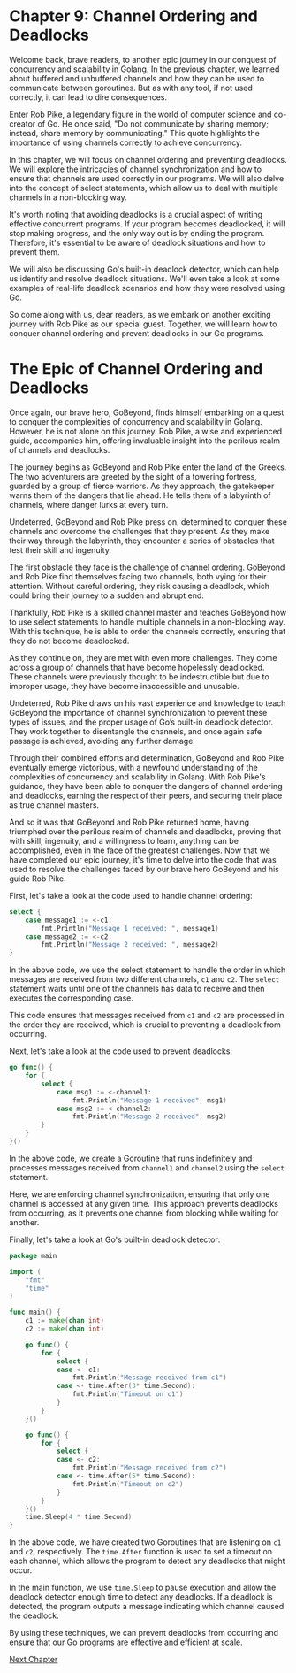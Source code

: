 # Chapter 9: Channel Ordering and Deadlocks

Welcome back, brave readers, to another epic journey in our conquest of concurrency and scalability in Golang. In the previous chapter, we learned about buffered and unbuffered channels and how they can be used to communicate between goroutines. But as with any tool, if not used correctly, it can lead to dire consequences.

Enter Rob Pike, a legendary figure in the world of computer science and co-creator of Go. He once said, "Do not communicate by sharing memory; instead, share memory by communicating." This quote highlights the importance of using channels correctly to achieve concurrency.

In this chapter, we will focus on channel ordering and preventing deadlocks. We will explore the intricacies of channel synchronization and how to ensure that channels are used correctly in our programs. We will also delve into the concept of select statements, which allow us to deal with multiple channels in a non-blocking way.

It's worth noting that avoiding deadlocks is a crucial aspect of writing effective concurrent programs. If your program becomes deadlocked, it will stop making progress, and the only way out is by ending the program. Therefore, it's essential to be aware of deadlock situations and how to prevent them.

We will also be discussing Go's built-in deadlock detector, which can help us identify and resolve deadlock situations. We'll even take a look at some examples of real-life deadlock scenarios and how they were resolved using Go.

So come along with us, dear readers, as we embark on another exciting journey with Rob Pike as our special guest. Together, we will learn how to conquer channel ordering and prevent deadlocks in our Go programs.
# The Epic of Channel Ordering and Deadlocks

Once again, our brave hero, GoBeyond, finds himself embarking on a quest to conquer the complexities of concurrency and scalability in Golang. However, he is not alone on this journey. Rob Pike, a wise and experienced guide, accompanies him, offering invaluable insight into the perilous realm of channels and deadlocks.

The journey begins as GoBeyond and Rob Pike enter the land of the Greeks. The two adventurers are greeted by the sight of a towering fortress, guarded by a group of fierce warriors. As they approach, the gatekeeper warns them of the dangers that lie ahead. He tells them of a labyrinth of channels, where danger lurks at every turn.

Undeterred, GoBeyond and Rob Pike press on, determined to conquer these channels and overcome the challenges that they present. As they make their way through the labyrinth, they encounter a series of obstacles that test their skill and ingenuity.

The first obstacle they face is the challenge of channel ordering. GoBeyond and Rob Pike find themselves facing two channels, both vying for their attention. Without careful ordering, they risk causing a deadlock, which could bring their journey to a sudden and abrupt end.

Thankfully, Rob Pike is a skilled channel master and teaches GoBeyond how to use select statements to handle multiple channels in a non-blocking way. With this technique, he is able to order the channels correctly, ensuring that they do not become deadlocked.

As they continue on, they are met with even more challenges. They come across a group of channels that have become hopelessly deadlocked. These channels were previously thought to be indestructible but due to improper usage, they have become inaccessible and unusable.

Undeterred, Rob Pike draws on his vast experience and knowledge to teach GoBeyond the importance of channel synchronization to prevent these types of issues, and the proper usage of Go’s built-in deadlock detector. They work together to disentangle the channels, and once again safe passage is achieved, avoiding any further damage.

Through their combined efforts and determination, GoBeyond and Rob Pike eventually emerge victorious, with a newfound understanding of the complexities of concurrency and scalability in Golang. With Rob Pike's guidance, they have been able to conquer the dangers of channel ordering and deadlocks, earning the respect of their peers, and securing their place as true channel masters.

And so it was that GoBeyond and Rob Pike returned home, having triumphed over the perilous realm of channels and deadlocks, proving that with skill, ingenuity, and a willingness to learn, anything can be accomplished, even in the face of the greatest challenges.
Now that we have completed our epic journey, it's time to delve into the code that was used to resolve the challenges faced by our brave hero GoBeyond and his guide Rob Pike.

First, let's take a look at the code used to handle channel ordering:

```go
select {
    case message1 := <-c1:
        fmt.Println("Message 1 received: ", message1)
    case message2 := <-c2:
        fmt.Println("Message 2 received: ", message2)
}
```

In the above code, we use the select statement to handle the order in which messages are received from two different channels, `c1` and `c2`. The `select` statement waits until one of the channels has data to receive and then executes the corresponding case.

This code ensures that messages received from `c1` and `c2` are processed in the order they are received, which is crucial to preventing a deadlock from occurring.

Next, let's take a look at the code used to prevent deadlocks:

```go
go func() {
    for {
        select {
            case msg1 := <-channel1:
                fmt.Println("Message 1 received", msg1)
            case msg2 := <-channel2:
                fmt.Println("Message 2 received", msg2)
        }
    }
}()

```

In the above code, we create a Goroutine that runs indefinitely and processes messages received from `channel1` and `channel2` using the `select` statement.

Here, we are enforcing channel synchronization, ensuring that only one channel is accessed at any given time. This approach prevents deadlocks from occurring, as it prevents one channel from blocking while waiting for another.

Finally, let's take a look at Go's built-in deadlock detector:

```go
package main

import (
    "fmt"
    "time"
)

func main() {
    c1 := make(chan int)
    c2 := make(chan int)

    go func() {
        for {
            select {
            case <- c1:
                fmt.Println("Message received from c1")
            case <- time.After(3* time.Second):
                fmt.Println("Timeout on c1")
            }
        }
    }()

    go func() {
        for {
            select {
            case <- c2:
                fmt.Println("Message received from c2")
            case <- time.After(5* time.Second):
                fmt.Println("Timeout on c2")
            }
        }
    }()
    time.Sleep(4 * time.Second)
}
```

In the above code, we have created two Goroutines that are listening on `c1` and `c2`, respectively. The `time.After` function is used to set a timeout on each channel, which allows the program to detect any deadlocks that might occur.

In the main function, we use `time.Sleep` to pause execution and allow the deadlock detector enough time to detect any deadlocks. If a deadlock is detected, the program outputs a message indicating which channel caused the deadlock.

By using these techniques, we can prevent deadlocks from occurring and ensure that our Go programs are effective and efficient at scale.


[Next Chapter](10_Chapter10.md)